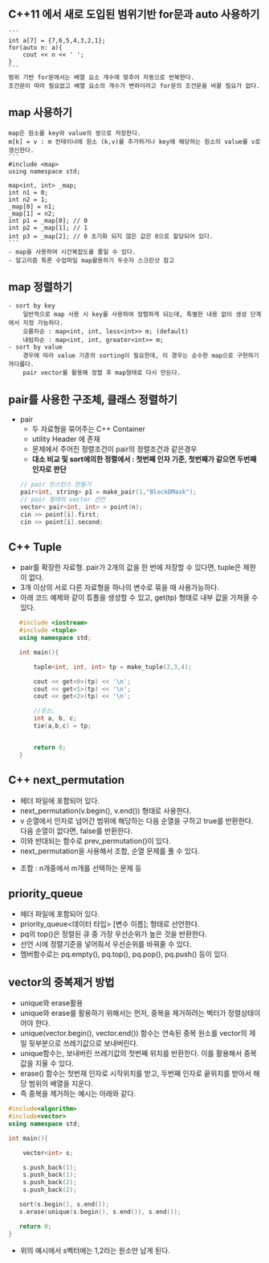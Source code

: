 ## C++11 에서 새로 도입된 범위기반 for문과 auto 사용하기
    ```
    int a[7] = {7,6,5,4,3,2,1};
    for(auto n: a){
        cout << n << ' ';
    }
    ```
    범위 기반 for문에서는 배열 요소 개수에 맞추어 자동으로 반복한다.   
    조건문이 따라 필요없고 배열 요소의 개수가 변하더라고 for문의 조건문을 바꿀 필요가 없다.  

## map 사용하기
    map은 원소를 key와 value의 쌍으로 저장한다.  
    m[k] = v : m 컨테이너에 원소 (k,v)를 추가하거나 key에 해당하는 원소의 value를 v로 갱신한다.
    ```
    #include <map>
    using namespace std;

    map<int, int> _map;
    int n1 = 0;
    int n2 = 1;
    _map[0] = n1;
    _map[1] = n2;
    int p1 = _map[0]; // 0
    int p2 = _map[1]; // 1
    int p3 = _map[2]; // 0 초기화 되지 않은 값은 0으로 할당되어 있다.
    ```
    - map을 사용하여 시간복잡도를 줄일 수 있다.
    - 알고리즘 특론 수업파일 map활용하기 두숫자 스크린샷 참고

## map 정렬하기
    - sort by key
        일반적으로 map 사용 시 key를 사용하여 정렬하게 되는데, 특별한 내용 없이 생성 단계에서 지정 가능하다.
        오름차순 : map<int, int, less<int>> m; (default)
        내림차순 : map<int, int, greater<int>> m;
    - sort by value
        경우에 따라 value 기준의 sorting이 필요한데, 이 경우는 순수한 map으로 구현하기 까다롭다. 
        pair vector를 활용해 정렬 후 map형태로 다시 만든다.

## pair를 사용한 구조체, 클래스 정렬하기
 - pair
   + 두 자료형을 묶어주는 C++ Container
   + utility Header 에 존재
   + 문제에서 주어진 정렬조건이 pair의 정렬조건과 같은경우
   + **대소 비교 및 sort에의한 정렬에서 : 첫번째 인자 기준, 첫번째가 같으면 두번째인자로 판단**
   ```c++
   // pair 인스턴스 만들기
   pair<int, string> p1 = make_pair(1,"BlockDMask");    
   // pair 형태의 vector 선언
   vector< pair<int, int> > point(n);
   cin >> point[i].first;
   cin >> point[i].second;
   ```
## C++ Tuple
 - pair를 확장한 자료형. pair가 2개의 값을 한 번에 저장할 수 있다면, tuple은 제한이 없다.
 - 3개 이상의 서로 다른 자료형을 하나의 변수로 묶을 때 사용가능하다.
 - 아래 코드 예제와 같이 튜플을 생성할 수 있고, get<n>(tp) 형태로 내부 값을 가져올 수 있다.
 ```c++
    #include <iostream>
    #include <tuple>
    using namespace std;

    int main(){

        tuple<int, int, int> tp = make_tuple(2,3,4);

        cout << get<0>(tp) << '\n';
        cout << get<1>(tp) << '\n';
        cout << get<2>(tp) << '\n';

        //또는,
        int a, b, c;
        tie(a,b,c) = tp;


        return 0;
    }
 ```

## C++ next_permutation
 - <algorithm> 헤더 파일에 포함되어 있다.
 - next_permutation(v.begin(), v.end()) 형태로 사용한다.
 - v 순열에서 인자로 넘어간 범위에 해당하는 다음 순열을 구하고 true를 반환한다. 다음 순열이 없다면, false를 반환한다.
 - 이와 반대되는 함수로 prev_permutation()이 있다.
 - next_permutation을 사용해서 조합, 순열 문제를 풀 수 있다.
  + 조합 : n개중에서 m개를 선택하는 문제 등

## priority_queue
 - <queue> 헤더 파일에 포함되어 있다.
 - priority_queue<데이터 타입> [변수 이름]; 형태로 선언한다.
 - pq의 top()은 정렬된 큐 중 가장 우선순위가 높은 것을 반환한다.
 - 선언 시에 정렬기준을 넣어줘서 우선순위를 바꿔줄 수 있다.
 - 멤버함수로는 pq.empty(), pq.top(), pq.pop(), pq.push() 등이 있다.

## vector의 중복제거 방법
 - unique와 erase활용
 - unique와 erase를 활용하기 위해서는 먼저, 중복을 제거하려는 벡터가 정렬상태이어야 한다.
 - unique(vector.begin(), vector.end()) 함수는 연속된 중복 원소를 vector의 제일 뒷부분으로 쓰레기값으로 보내버린다.
 - unique함수는, 보내버린 쓰레기값의 첫번째 위치를 반환한다. 이를 활용해서 중복값을 지울 수 있다.
 - erase() 함수는 첫번재 인자로 시작위치를 받고, 두번째 인자로 끝위치를 받아서 해당 범위의 배열을 지운다.
 - 즉 중복을 제거하는 예시는 아래와 같다.
 ```c++
 #include<algorithm>
 #include<vector>
 using namespace std;

 int main(){

     vector<int> s;

     s.push_back(1);
     s.push_back(1);
     s.push_back(2);
     s.push_back(2);

    sort(s.begin(), s.end());
    s.erase(unique(s.begin(), s.end()), s.end());

    return 0;
 }
 ```
 - 위의 예시에서 s벡터에는 1,2라는 원소만 남게 된다.
